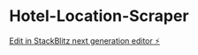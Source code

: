 # Hotel-Location-Scraper

[Edit in StackBlitz next generation editor ⚡️](https://stackblitz.com/~/github.com/TimChinye/Hotel-Location-Scraper)